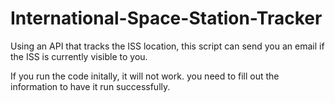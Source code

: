 # International-Space-Station-Tracker
Using an API that tracks the ISS location, this script can send you an email if the ISS is currently visible to you.

If you run the code initally, it will not work. you need to fill out the information to have it run successfully.
